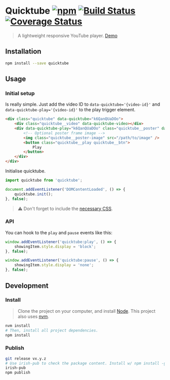 # Quicktube [![npm](https://img.shields.io/npm/v/quicktube.svg?style=flat-square)](https://www.npmjs.com/package/quicktube) [![Build Status](https://travis-ci.org/springload/Quicktube.js.svg?branch=master)](https://travis-ci.org/springload/Quicktube.js) [![Coverage Status](https://coveralls.io/repos/github/springload/Quicktube.js/badge.svg)](https://coveralls.io/github/springload/Quicktube.js)

> A lightweight responsive YouTube player. [Demo](https://rawgit.com/springload/Quicktube.js/master/index.html)

## Installation

```sh
npm install --save quicktube
```

## Usage

### Initial setup

Is really simple. Just add the video ID to `data-quicktube='{video-id}'` and `data-quicktube-play='{video-id}'` to the play trigger element.

```html
<div class="quicktube" data-quicktube="k6QanQUaDOo">
    <div class="quicktube__video" data-quicktube-video></div>
    <div data-quicktube-play="k6QanQUaDOo" class="quicktube__poster" data-quicktube-poster>
        <!-- Optional poster frame image -->
        <img class="quicktube__poster-image" src="/path/to/image" />
        <button class="quicktube__play quicktube__btn">
            Play
        </button>
    </div>
</div>
```

Initialise quicktube.

```javascript
import quicktube from 'quicktube';

document.addEventListener('DOMContentLoaded', () => {
    quicktube.init();
}, false);
```

>:warning: Don't forget to include the [necessary CSS](https://github.com/springload/Quicktube.js/blob/master/quicktube.css).

### API

You can hook to the `play` and `pause` events like this:

```js
window.addEventListener('quicktube:play', () => {
    showingItem.style.display = 'block';
}, false);

window.addEventListener('quicktube:pause', () => {
    showingItem.style.display = 'none';
}, false);
```

## Development

### Install

> Clone the project on your computer, and install [Node](https://nodejs.org). This project also uses [nvm](https://github.com/springload/frontend-starter-kit/blob/master/docs/useful-tooling.md#nvm).

```sh
nvm install
# Then, install all project dependencies.
npm install
```

### Publish

```sh
git release vx.y.z
# Use irish-pub to check the package content. Install w/ npm install -g first.
irish-pub
npm publish
```

